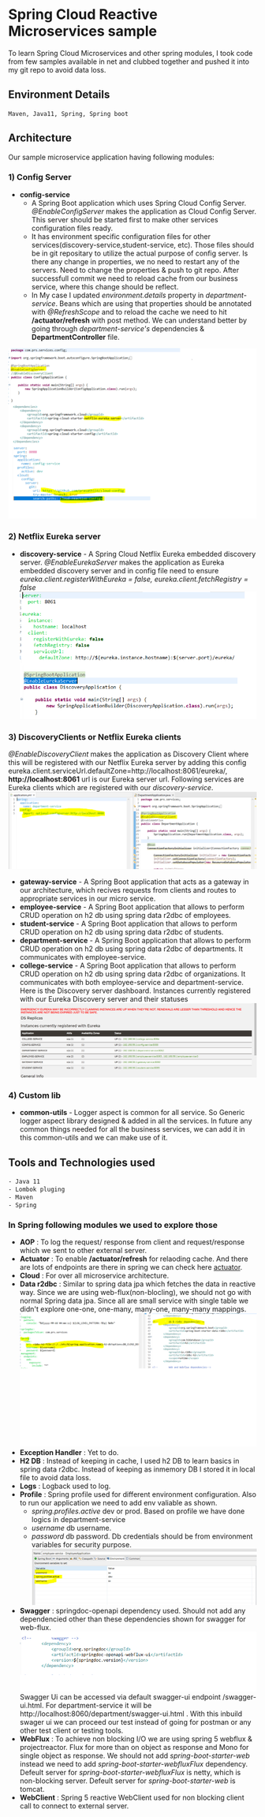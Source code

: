 
# Spring Cloud Reactive Microservices sample
To learn Spring Cloud Microservices and other spring modules, I took code from few samples available in net and clubbed together and pushed it into my git repo to avoid data loss. 

## Environment Details
	Maven, Java11, Spring, Spring boot

## Architecture
Our sample microservice application having following modules:
### 1) Config Server
- **config-service** 
	- A Spring Boot application which uses Spring Cloud Config Server. *@EnableConfigServer* makes the application as Cloud Config Server. This server should be started first to make other services configuration files ready.
	- It has environment specific configuration files for other services(discovery-service,student-service, etc). Those files should be in git repositary to utilize the actual purpose of config server. Is there any change in properties, we no need to restart any of the servers. Need to change the properties & push to git repo. After successfull commit we need to reload cache from our business service, where this change should be reflect. 
	- In My case I updated *environment.details* property in *department-service*. 
	Beans which are using that properties should be annotated with *@RefreshScope* and to reload the cache we need to hit **/actuator/refresh** with post method. We can understand better by going through *department-service's* dependencies & **DepartmentController** file. 

<img src="https://github.com/prasath116/spring-reactive-micro-service/blob/master/readme-images/ConfigServer.png" title="Config server setup"><br/>
### 2) Netflix Eureka server
- **discovery-service** - A Spring Cloud Netflix Eureka embedded discovery server. *@EnableEurekaServer* makes the application as Eureka embedded discovery server and in config file need to ensure *eureka.client.registerWithEureka = false,    eureka.client.fetchRegistry = false*
<img src="https://github.com/prasath116/spring-reactive-micro-service/blob/master/readme-images/DiscoveryServerConf.png" title="Discovery server setup"><br/>
### 3) DiscoveryClients or Netflix Eureka clients
*@EnableDiscoveryClient* makes the application as Discovery Client where this will be registered with our Netflix Eureka server by adding this config eureka.client.serviceUrl.defaultZone=http://localhost:8061/eureka/, **http://localhost:8061** url is our Eureka server url. Following services are Eureka clients which are registered with our *discovery-service*.
<img src="https://github.com/prasath116/spring-reactive-micro-service/blob/master/readme-images/DiscoveryClientConf.png" title="Discovery client setup"><br/>
- **gateway-service** - A Spring Boot application that acts as a gateway in our architecture, which recives requests from clients and routes to appropriate services in our micro service.
- **employee-service** -  A Spring Boot application that allows to perform CRUD operation on h2 db using spring data r2dbc of employees.
- **student-service** - A Spring Boot application that allows to perform CRUD operation on h2 db using spring data r2dbc of students.
- **department-service** -  A Spring Boot application that allows to perform CRUD operation on h2 db using spring data r2dbc of departments. It communicates with employee-service. 
- **college-service** -  A Spring Boot application that allows to perform CRUD operation on h2 db using spring data r2dbc of organizations. It communicates with both employee-service and department-service.
Here is the Discovery server dashboard. Instances currently registered with our Eureka Discovery server and their statuses
<img src="https://github.com/prasath116/spring-reactive-micro-service/blob/master/readme-images/DiscoveryServer.png" title="Server status"><br/>

### 4) Custom lib
- **common-utils** - Logger aspect is common for all service. So Generic logger aspect library designed & added in all the services. In future any common things needed for all the business services, we can add it in this common-utils and we can make use of it.

## Tools and Technologies used
	- Java 11
	- Lombok pluging 
	- Maven
	- Spring
### In Spring following modules we used to explore those 
- **AOP** : To log the request/ response from client and request/response which we sent to other external server.
- **Actuator** : To enable **/actuator/refresh** for relaoding cache. And there are lots of endpoints are there in spring we can check here [actuator](https://docs.spring.io/spring-boot/docs/current/reference/html/actuator.html).
- **Cloud** : For over all microservice architecture.
- **Data r2dbc** : Similar to spring data jpa which fetches the data in reactive way. Since we are using web-flux(non-blocling), we should not go with normal Spring data jpa. Since all are small service with single table we didn't explore one-one, one-many, many-one, many-many mappings.
<img src="https://github.com/prasath116/spring-reactive-micro-service/blob/master/readme-images/R2DbcConfig.png" title="R2Dbc config"><br/>
- **Exception Handler** : Yet to do.
- **H2 DB** : Instead of keeping in cache, I used h2 DB to learn basics in spring data r2dbc. Instead of keeping as inmemory DB I stored it in local file to avoid data loss.
- **Logs** : Logback used to log.
- **Profile** : Spring profile used for different environment configuration. Also to run our application we need to add env valiable as shown.
	- *spring.profiles.active* dev or prod. Based on profile we have done logics in department-service
	- *username* db username.
	- *password* db password. Db credentials should be from environment variables for security purpose.
			<img src="https://github.com/prasath116/spring-reactive-micro-service/blob/master/readme-images/EnvVariables.PNG" title="Environment Variables"><br/>
- **Swagger** : springdoc-openapi dependency used. Should not add any dependencied other than these dependencies shown for swagger for web-flux. 
<img src="https://github.com/prasath116/spring-reactive-micro-service/blob/master/readme-images/Swagger-dependency.png" title="Swagger dependency"><br/>
Swagger Ui can be accessed via default swagger-ui endpoint /swagger-ui.html. For department-service it will be http://localhost:8060/department/swagger-ui.html . With this inbuild swager ui we can proceed our test instead of going for postman or any other test client or testing tools.
- **WebFlux** : To achieve non blocking I/O we are using spring 5 webflux & projectreactor.  Flux for more than on object as response and Mono for single object as response. We should not add *spring-boot-starter-web* instead we need to add *spring-boot-starter-webfluxFlux* dependency.
Defeult server for *spring-boot-starter-webfluxFlux* is netty, which is non-blocking server.
Defeult server for  *spring-boot-starter-web* is tomcat.
- **WebClient** : Spring 5 reactive WebClient used for non blocking client call to connect to external server.
